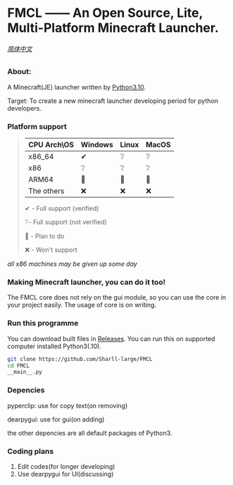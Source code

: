 # FMCL —— An Open Source, Lite, Multi-Platform Minecraft Launcher.

###### [简体中文](https://github.com/Sharll-large/FMCL/blob/main/README.zh.md)

### About:

A Minecraft(JE) launcher written by [Python3.10](https://github.com/python/cpython/tree/3.10).

Target: To create a new minecraft launcher developing period for python developers.

### Platform support

> | CPU Arch\OS | Windows | Linux | MacOS |
> |-------------|---------|-------|-------|
> | x86_64      | ✔       | ❔     | ❔     |
> | x86         | ❔      | ❔     | ❔     |
> | ARM64       | 📌      | 📌     | 📌     |
> | The others  | ❌      | ❌     | ❌     |
>
> ✔ - Full support (verified)
> 
> ❔- Full support (not verified)
> 
> 📌 - Plan to do
> 
> ❌ - Won't support
> 
*all x86 machines may be given up some day*

### Making Minecraft launcher, you can do it too!
The FMCL core does not rely on the gui module, so you can use the core in your project easily.
The usage of core is on writing.

### Run this programme
You can download built files in [Releases](https://github.com/Sharll-large/FMCL/releases). You can run this on supported computer installed Python3(.10).
```bash
git clone https://github.com/Sharll-large/FMCL
cd FMCL
__main__.py
```

### Depencies

pyperclip: use for copy text(on removing)

dearpygui: use for gui(on adding)

the other depencies are all default packages of Python3.

### Coding plans

1. Edit codes(for longer developing)
2. Use dearpygui for UI(discussing)
